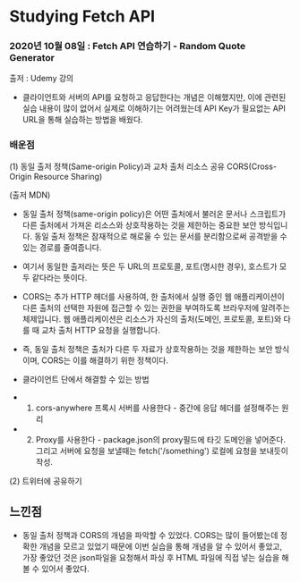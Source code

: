 # Studying Fetch API

### 2020년 10월 08일 : Fetch API 연습하기 - Random Quote Generator

출저 : Udemy 강의

- 클라이언트와 서버의 API를 요청하고 응답한다는 개념은 이해했지만, 이에 관련된 실습 내용이 많이 없어서 실제로 이해하기는 어려웠는데 API Key가 필요없는 API URL을 통해 실습하는 방법을 배웠다.

### 배운점

(1) 동일 출저 정책(Same-origin Policy)과 교차 출처 리소스 공유 CORS(Cross-Origin Resource Sharing)

(출저 MDN)

- 동일 출처 정책(same-origin policy)은 어떤 출처에서 불러온 문서나 스크립트가 다른 출처에서 가져온 리소스와 상호작용하는 것을 제한하는 중요한 보안 방식입니다. 동일 출처 정책은 잠재적으로 해로울 수 있는 문서를 분리함으로써 공격받을 수 있는 경로를 줄여줍니다.
- 여기서 동일한 출저라는 뜻은 두 URL의 프로토콜, 포트(명시한 경우), 호스트가 모두 같다라는 뜻이다.
- CORS는 추가 HTTP 헤더를 사용하여, 한 출처에서 실행 중인 웹 애플리케이션이 다른 출처의 선택한 자원에 접근할 수 있는 권한을 부여하도록 브라우저에 알려주는 체제입니다. 웹 애플리케이션은 리소스가 자신의 출처(도메인, 프로토콜, 포트)와 다를 때 교차 출처 HTTP 요청을 실행합니다.

- 즉, 동일 출처 정책은 출처가 다른 두 자료가 상호작용하는 것을 제한하는 보안 방식이며, CORS는 이를 해결하기 위한 정책이다.
- 클라이언트 단에서 해결할 수 있는 방법
- 1. cors-anywhere 프록시 서버를 사용한다 - 중간에 응답 헤더를 설정해주는 원리
- 2. Proxy를 사용한다 - package.json의 proxy필드에 타깃 도메인을 넣어준다. 그리고 서버에 요청을 보낼때는 fetch('/something') 로컬에 요청을 보내듯이 작성.

(2) 트위터에 공유하기

## 느낀점

- 동일 출처 정책과 CORS의 개념을 파악할 수 있었다. CORS는 많이 들어봤는데 정확한 개념을 모르고 있었기 때문에 이번 실습을 통해 개념을 알 수 있어서 좋았고, 가장 좋았던 것은 json파일을 요청해서 파싱 후 HTML 파일에 직접 넣는 실습을 해 볼 수 있어서 좋았다.
